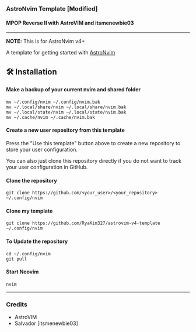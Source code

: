 ### AstroNvim Template [Modified]
#### MPOP Reverse II with AstroVIM and itsmenewbie03

---

**NOTE:** This is for AstroNvim v4+

A template for getting started with [AstroNvim](https://github.com/AstroNvim/AstroNvim)

## 🛠️ Installation

#### Make a backup of your current nvim and shared folder

```shell
mv ~/.config/nvim ~/.config/nvim.bak
mv ~/.local/share/nvim ~/.local/share/nvim.bak
mv ~/.local/state/nvim ~/.local/state/nvim.bak
mv ~/.cache/nvim ~/.cache/nvim.bak
```

#### Create a new user repository from this template

Press the "Use this template" button above to create a new repository to store your user configuration.

You can also just clone this repository directly if you do not want to track your user configuration in GitHub.

#### Clone the repository

```shell
git clone https://github.com/<your_user>/<your_repository> ~/.config/nvim
```

#### Clone my template
```shell
git clone https://github.com/RyaKim327/astrovim-v4-template ~/.config/nvim
```

#### To Update the repository
```shell
cd ~/.config/nvim
git pull
```

#### Start Neovim

```shell
nvim
```

---
### Credits
* AstroVIM
* Salvador [itsmenewbie03]
